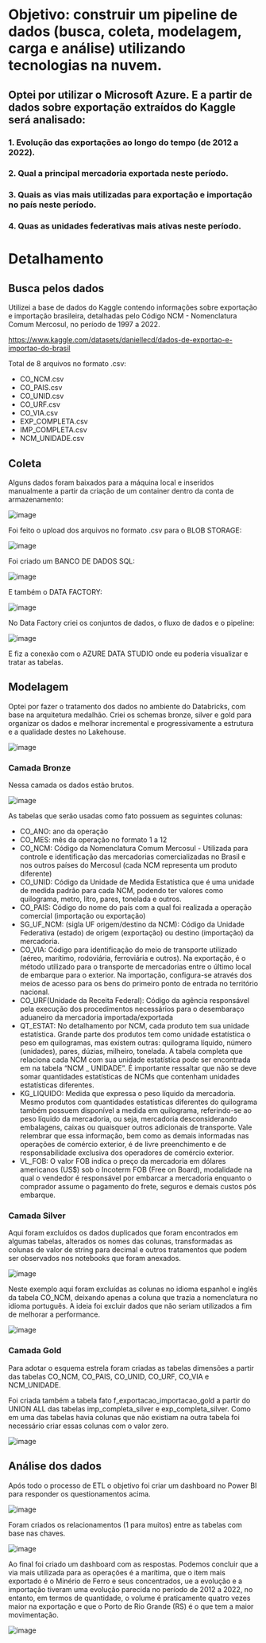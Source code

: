 # Objetivo: construir um pipeline de dados (busca, coleta, modelagem, carga e análise) utilizando tecnologias na nuvem.

## Optei por utilizar o Microsoft Azure. E a partir de dados sobre exportação extraídos do Kaggle será analisado:

### 1. Evolução das exportações ao longo do tempo (de 2012 a 2022).
### 2. Qual a principal mercadoria exportada neste período.
### 3. Quais as vias mais utilizadas para exportação e importação no país neste período.
### 4. Quas as unidades federativas mais ativas neste período.

# Detalhamento

## Busca pelos dados

Utilizei a base de dados do Kaggle contendo informações sobre exportação e importação brasileira, detalhadas pelo Código NCM - Nomenclatura Comum Mercosul, no período de 1997 a 2022.

https://www.kaggle.com/datasets/daniellecd/dados-de-exportao-e-importao-do-brasil

Total de 8 arquivos no formato .csv:

* CO_NCM.csv
* CO_PAIS.csv
* CO_UNID.csv
* CO_URF.csv
* CO_VIA.csv
* EXP_COMPLETA.csv
* IMP_COMPLETA.csv
* NCM_UNIDADE.csv

## Coleta

Alguns dados foram baixados para a máquina local e inseridos manualmente a partir da criação de um container dentro da conta de armazenamento:

![image](https://github.com/nathaliasch/mvp-engenharia-dados/assets/108892573/8c10db03-e957-43a5-b627-3858adc4df04)

Foi feito o upload dos arquivos no formato .csv para o BLOB STORAGE:

![image](https://github.com/nathaliasch/mvp-engenharia-dados/assets/108892573/e5b933df-015a-48c6-a051-6a777c0bc5da)

Foi criado um BANCO DE DADOS SQL:

![image](https://github.com/nathaliasch/mvp-engenharia-dados/assets/108892573/2c754312-fe78-44cb-aac8-9770f0aca3f4)

E também o DATA FACTORY:

![image](https://github.com/nathaliasch/mvp-engenharia-dados/assets/108892573/2d78fdc9-667a-4bbc-91bc-a4a08b840af3)

No Data Factory criei os conjuntos de dados, o fluxo de dados e o pipeline:

![image](https://github.com/nathaliasch/mvp-engenharia-dados/assets/108892573/f00766c5-85ef-4b20-9c5d-f6286293a169)

E fiz a conexão com o AZURE DATA STUDIO onde eu poderia visualizar e tratar as tabelas.

## Modelagem

Optei por fazer o tratamento dos dados no ambiente do Databricks, com base na arquitetura medalhão. 
Criei os schemas bronze, silver e gold para organizar os dados e melhorar incremental e progressivamente a estrutura e a qualidade destes no Lakehouse.

![image](https://github.com/nathaliasch/mvp-engenharia-dados/assets/108892573/028392e5-4f58-4dc9-9f54-a139b4dc5360)

### Camada Bronze

Nessa camada os dados estão brutos.

![image](https://github.com/nathaliasch/mvp-engenharia-dados/assets/108892573/dedc5ab9-6bbf-4458-b089-822a210e0c5c)

As tabelas que serão usadas como fato possuem as seguintes colunas:

* CO_ANO: ano da operação
* CO_MES: mês da operação no formato 1 a 12
* CO_NCM: Código da Nomenclatura Comum Mercosul - Utilizada para controle e identificação das mercadorias comercializadas no Brasil e nos outros países do Mercosul (cada NCM representa um produto diferente)
* CO_UNID: Código da Unidade de Medida Estatística que é uma unidade de medida padrão para cada NCM, podendo ter valores como quilograma, metro, litro, pares, tonelada e outros.
* CO_PAIS: Código do nome do país com a qual foi realizada a operação comercial (importação ou exportação)
* SG_UF_NCM: (sigla UF origem/destino da NCM): Código da Unidade Federativa (estado) de origem (exportação) ou destino (importação) da mercadoria.
* CO_VIA: Código para identificação do meio de transporte utilizado (aéreo, marítimo, rodoviária, ferroviária e outros). Na exportação, é o método utilizado para o transporte de mercadorias entre o último local de embarque para o exterior. Na importação, configura-se através dos meios de acesso para os bens do primeiro ponto de entrada no território nacional.
* CO_URF(Unidade da Receita Federal): Código da agência responsável pela execução dos procedimentos necessários para o desembaraço aduaneiro da mercadoria importada/exportada
* QT_ESTAT: No detalhamento por NCM, cada produto tem sua unidade estatística. Grande parte dos produtos tem como unidade estatística o peso em quilogramas, mas existem outras: quilograma líquido, número (unidades), pares, dúzias, milheiro, tonelada. A tabela completa que relaciona cada NCM com sua unidade estatística pode ser encontrada em na tabela “NCM _ UNIDADE”. É importante ressaltar que não se deve somar quantidades estatísticas de NCMs que contenham unidades estatísticas diferentes.
* KG_LIQUIDO: Medida que expressa o peso líquido da mercadoria. Mesmo produtos com quantidades estatísticas diferentes do quilograma também possuem disponível a medida em quilograma, referindo-se ao peso líquido da mercadoria, ou seja, mercadoria desconsiderando embalagens, caixas ou quaisquer outros adicionais de transporte. Vale relembrar que essa informação, bem como as demais informadas nas operações de comércio exterior, é de livre preenchimento e de responsabilidade exclusiva dos operadores de comércio exterior.
* VL_FOB: O valor FOB indica o preço da mercadoria em dólares americanos (US$) sob o Incoterm FOB (Free on Board), modalidade na qual o vendedor é responsável por embarcar a mercadoria enquanto o comprador assume o pagamento do frete, seguros e demais custos pós embarque.


### Camada Silver

Aqui foram excluídos os dados duplicados que foram encontrados em algumas tabelas, alterados os nomes das colunas, transformadas as colunas de valor de string para decimal e outros tratamentos que podem ser observados nos notebooks que foram anexados. 

![image](https://github.com/nathaliasch/mvp-engenharia-dados/assets/108892573/3b65401b-dd6f-481f-99b6-a50cb93e36ae)

Neste exemplo aqui foram excluídas as colunas no idioma espanhol e inglês da tabela CO_NCM, deixando apenas a coluna que trazia a nomenclatura no idioma português. A ideia foi excluir dados que não seriam utilizados a fim de melhorar a performance.

![image](https://github.com/nathaliasch/mvp-engenharia-dados/assets/108892573/6ba6578c-28e5-4d33-bfae-9a8224b8f621)

### Camada Gold

Para adotar o esquema estrela foram criadas as tabelas dimensões a partir das tabelas CO_NCM, CO_PAIS, CO_UNID, CO_URF, CO_VIA e NCM_UNIDADE. 

Foi criada também a tabela fato f_exportacao_importacao_gold a partir do UNION ALL das tabelas imp_completa_silver e exp_completa_silver. Como em uma das tabelas havia colunas que não existiam na outra tabela foi necessário criar essas colunas com o valor zero.

![image](https://github.com/nathaliasch/mvp-engenharia-dados/assets/108892573/3a0c1724-9595-4c9f-9d29-aca6f4dd11c0)

## Análise dos dados

Após todo o processo de ETL o objetivo foi criar um dashboard no Power BI para responder os questionamentos acima.

![image](https://github.com/nathaliasch/mvp-engenharia-dados/assets/108892573/ba96276b-2280-4922-87bb-5e92bff318d2)

Foram criados os relacionamentos (1 para muitos) entre as tabelas com base nas chaves.

![image](https://github.com/nathaliasch/mvp-engenharia-dados/assets/108892573/9ac61bb9-35a7-488d-b96b-cc03ca70c612)

Ao final foi criado um dashboard com as respostas. Podemos concluir que a via mais utilizada para as operações é a marítima, que o item mais exportado é o Minério de Ferro e seus concentrados,   ue a evolução e a importação tiveram uma evolução parecida no período de 2012 a 2022, no entanto, em termos de quantidade, o volume é praticamente quatro vezes maior na exportação e que o Porto de Rio Grande (RS) é o que tem a maior movimentação.

![image](https://github.com/nathaliasch/mvp-engenharia-dados/assets/108892573/60223a78-f0ab-4ba0-9c24-8843374693e4)




